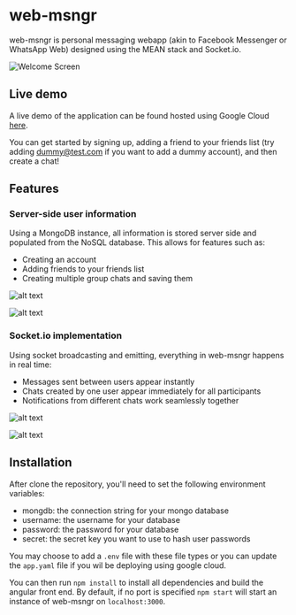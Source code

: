 # web-msngr

web-msngr is personal messaging webapp (akin to Facebook Messenger or WhatsApp Web) designed using the MEAN stack and Socket.io.

![Welcome Screen](https://i.imgur.com/im8OgzQ.png?)

## Live demo

A live demo of the application can be found hosted using Google Cloud [here](http://web-msngr.jafer.ca).

You can get started by signing up, adding a friend to your friends list (try adding dummy@test.com if you want to add a dummy account), and then create a chat!

## Features

### Server-side user information

Using a MongoDB instance, all information is stored server side and populated from the NoSQL database. This allows for features such as:

* Creating an account
* Adding friends to your friends list
* Creating multiple group chats and saving them

![alt text](https://i.imgur.com/vZvsJan.gif)

![alt text](https://i.imgur.com/j6RyK6e.gif)

### Socket.io implementation

Using socket broadcasting and emitting, everything in web-msngr happens in real time:

* Messages sent between users appear instantly
* Chats created by one user appear immediately for all participants
* Notifications from different chats work seamlessly together

![alt text](https://i.imgur.com/idhiNd0.gif)

![alt text](https://i.imgur.com/8QeTZrE.gif)
## Installation

After clone the repository, you'll need to set the following environment variables:

* mongdb: the connection string for your mongo database
* username: the username for your database
* password: the password for your database
* secret: the secret key you want to use to hash user passwords

You may choose to add a `.env` file with these file types or you can update the `app.yaml` file if you wil be deploying using google cloud.

You can then run `npm install` to install all dependencies and build the angular front end. By default, if no port is specified `npm start` will start an instance of web-msngr on `localhost:3000`.